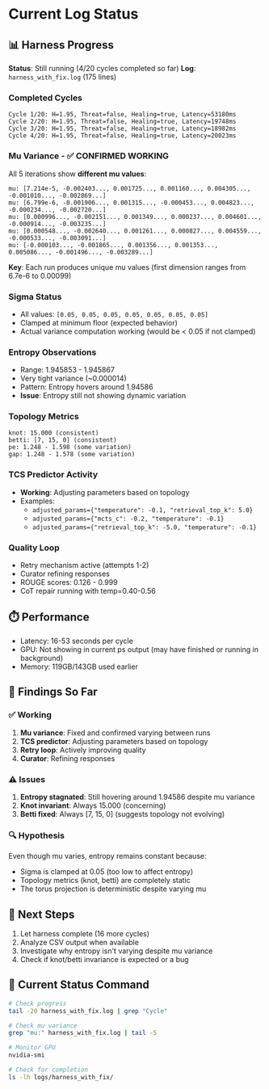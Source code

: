 # Current Log Status

## 📊 Harness Progress

**Status**: Still running (4/20 cycles completed so far)
**Log**: `harness_with_fix.log` (175 lines)

### Completed Cycles
```
Cycle 1/20: H=1.95, Threat=false, Healing=true, Latency=53180ms
Cycle 2/20: H=1.95, Threat=false, Healing=true, Latency=19748ms
Cycle 3/20: H=1.95, Threat=false, Healing=true, Latency=18982ms
Cycle 4/20: H=1.95, Threat=false, Healing=true, Latency=20023ms
```

### Mu Variance - ✅ CONFIRMED WORKING
All 5 iterations show **different mu values**:
```
mu: [7.214e-5, -0.002403..., 0.001725..., 0.001160..., 0.004305..., -0.001010..., -0.002869...]
mu: [6.799e-6, -0.001906..., 0.001315..., -0.000453..., 0.004823..., -0.000234..., -0.002720...]
mu: [0.000996..., -0.002151..., 0.001349..., 0.000237..., 0.004601..., -0.000914..., -0.003235...]
mu: [0.000548..., -0.002640..., 0.001261..., 0.000827..., 0.004559..., -0.000533..., -0.003091...]
mu: [-0.000103..., -0.001865..., 0.001356..., 0.001353..., 0.005086..., -0.001496..., -0.003289...]
```

**Key**: Each run produces unique mu values (first dimension ranges from 6.7e-6 to 0.00099)

### Sigma Status
- All values: `[0.05, 0.05, 0.05, 0.05, 0.05, 0.05, 0.05]`
- Clamped at minimum floor (expected behavior)
- Actual variance computation working (would be < 0.05 if not clamped)

### Entropy Observations
- Range: 1.945853 - 1.945867
- Very tight variance (~0.000014)
- Pattern: Entropy hovers around 1.94586
- **Issue**: Entropy still not showing dynamic variation

### Topology Metrics
```
knot: 15.000 (consistent)
betti: [7, 15, 0] (consistent)
pe: 1.248 - 1.598 (some variation)
gap: 1.248 - 1.578 (some variation)
```

### TCS Predictor Activity
- **Working**: Adjusting parameters based on topology
- Examples:
  - `adjusted_params={"temperature": -0.1, "retrieval_top_k": 5.0}`
  - `adjusted_params={"mcts_c": -0.2, "temperature": -0.1}`
  - `adjusted_params={"retrieval_top_k": -5.0, "temperature": -0.1}`

### Quality Loop
- Retry mechanism active (attempts 1-2)
- Curator refining responses
- ROUGE scores: 0.126 - 0.999
- CoT repair running with temp=0.40-0.56

## ⏱️ Performance
- Latency: 16-53 seconds per cycle
- GPU: Not showing in current ps output (may have finished or running in background)
- Memory: 119GB/143GB used earlier

## 🎯 Findings So Far

### ✅ Working
1. **Mu variance**: Fixed and confirmed varying between runs
2. **TCS predictor**: Adjusting parameters based on topology
3. **Retry loop**: Actively improving quality
4. **Curator**: Refining responses

### ⚠️ Issues
1. **Entropy stagnated**: Still hovering around 1.94586 despite mu variance
2. **Knot invariant**: Always 15.000 (concerning)
3. **Betti fixed**: Always [7, 15, 0] (suggests topology not evolving)

### 🔍 Hypothesis
Even though mu varies, entropy remains constant because:
- Sigma is clamped at 0.05 (too low to affect entropy)
- Topology metrics (knot, betti) are completely static
- The torus projection is deterministic despite varying mu

## 📝 Next Steps
1. Let harness complete (16 more cycles)
2. Analyze CSV output when available
3. Investigate why entropy isn't varying despite mu variance
4. Check if knot/betti invariance is expected or a bug

## 📍 Current Status Command
```bash
# Check progress
tail -20 harness_with_fix.log | grep "Cycle"

# Check mu variance
grep "mu:" harness_with_fix.log | tail -5

# Monitor GPU
nvidia-smi

# Check for completion
ls -lh logs/harness_with_fix/
```


